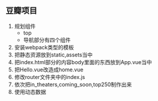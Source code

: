 ## 豆瓣项目
1. 规划组件
    + top
    + 导航部分有四个组件
2. 安装webpack类型的模板
3. 把静态资源放到static,assets当中
4. 把index.html部分的内容body里面的东西放到App.vue当中
5. 把Hello.vue改造成home.vue
6. 修改router文件夹中的index.js
7. 依次把in_theaters,coming_soon,top250制作出来
8. 使用动态数据